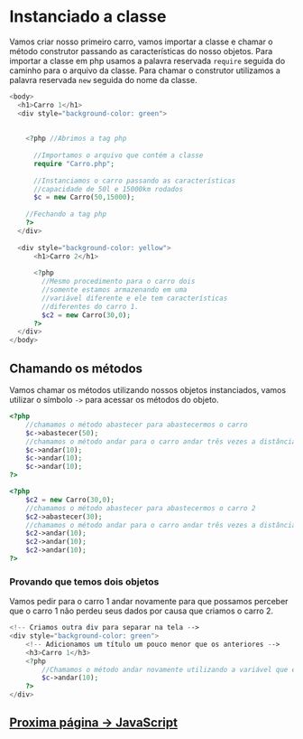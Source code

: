 
# Instanciado a classe
Vamos criar nosso primeiro carro, vamos importar a classe e chamar o método construtor passando as características do nosso objetos.
Para importar a classe em php usamos a palavra reservada `require` seguida do caminho para o arquivo da classe.
Para chamar o construtor utilizamos a palavra reservada `new` seguida do nome da classe.

```php
<body>
  <h1>Carro 1</h1>
  <div style="background-color: green">
    
    
    <?php //Abrimos a tag php
      
      //Importamos o arquivo que contém a classe
      require "Carro.php";
      
      //Instanciamos o carro passando as características
      //capacidade de 50l e 15000km rodados
      $c = new Carro(50,15000);
    
    //Fechando a tag php
    ?>
  </div>
  
  <div style="background-color: yellow">
      <h1>Carro 2</h1>
      
      <?php 
        //Mesmo procedimento para o carro dois
        //somente estamos armazenando em uma
        //variável diferente e ele tem características
        //diferentes do carro 1.
        $c2 = new Carro(30,0);
      ?>
  </div>
</body>
```

## Chamando os métodos
Vamos chamar os métodos utilizando nossos objetos instanciados, vamos utilizar o símbolo `->` para acessar os métodos do objeto.

```php
<?php
    //chamamos o método abastecer para abastecermos o carro
    $c->abastecer(50);
    //chamamos o método andar para o carro andar três vezes a distância de 10km
    $c->andar(10);
    $c->andar(10);
    $c->andar(10);
?>

<?php 
    $c2 = new Carro(30,0);
    //chamamos o método abastecer para abastecermos o carro 2
    $c2->abastecer(30);
    //chamamos o método andar para o carro andar três vezes a distância de 10km
    $c2->andar(10);
    $c2->andar(10);
    $c2->andar(10);
?>
```


### Provando que temos dois objetos
Vamos pedir para o carro 1 andar novamente para que possamos perceber que o carro 1 não perdeu seus dados por causa que criamos o carro 2.

```php
<!-- Criamos outra div para separar na tela -->
<div style="background-color: green">
    <!-- Adicionamos um título um pouco menor que os anteriores -->
    <h3>Carro 1</h3>
    <?php
        //Chamamos o método andar novamente utilizando a variável que está o carro 1
        $c->andar(10);
    ?>
</div>
```

## [Proxima página -> JavaScript](javascript.md)


